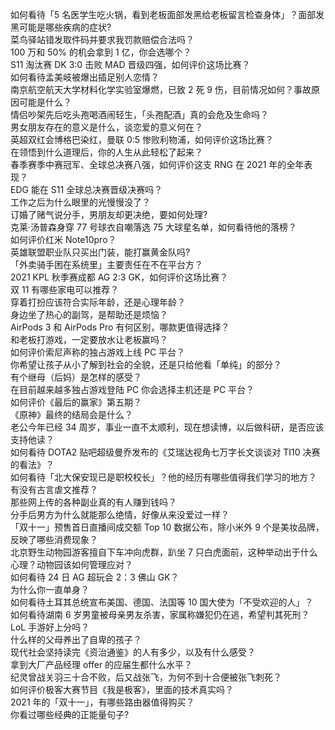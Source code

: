 如何看待「5 名医学生吃火锅，看到老板面部发黑给老板留言检查身体」？面部发黑可能是哪些疾病的症状?  
菜鸟驿站错发取件码并要求我罚款赔偿合法吗？  
100 万和 50% 的机会拿到 1 亿，你会选哪个？  
S11 淘汰赛 DK 3:0 击败 MAD 晋级四强，如何评价这场比赛？  
如何看待孟美岐被爆出插足别人恋情？  
南京航空航天大学材料化学实验室爆燃，已致 2 死 9 伤，目前情况如何？事故原因可能是什么？  
情侣吵架先后吃头孢喝酒闹轻生，「头孢配酒」真的会危及生命吗？  
男女朋友存在的意义是什么，谈恋爱的意义何在？  
英超双红会博格巴染红，曼联 0:5 惨败利物浦，如何评价这场比赛？  
在领悟到什么道理后，你的人生从此轻松了起来？  
春季赛季中赛冠军、全球总决赛八强，如何评价这支 RNG 在 2021 年的全年表现？  
EDG 能在 S11 全球总决赛晋级决赛吗？  
工作之后为什么眼里的光慢慢没了？  
订婚了赌气说分手，男朋友却更决绝，要如何处理?  
克莱·汤普森身穿 77 号球衣自嘲落选 75 大球星名单，如何看待他的落榜？  
如何评价红米 Note10pro？  
英雄联盟职业队只买出门装，能打赢黄金队吗?  
「外卖骑手困在系统里」主要责任在不在平台方？  
2021 KPL 秋季赛成都 AG 2:3  GK，如何评价这场比赛？  
双 11 有哪些家电可以推荐？  
穿着打扮应该符合实际年龄，还是心理年龄？  
身边坐了热心的副驾，是帮助还是烦恼？  
AirPods 3 和 AirPods Pro 有何区别，哪款更值得选择？  
和老板打游戏，一定要放水让老板赢吗？  
如何评价索尼声称的独占游戏上线 PC 平台？  
你希望让孩子从小了解到社会的全貌，还是只给他看「单纯」的部分？  
有个继母（后妈）是怎样的感受？  
在目前越来越多独占游戏登陆 PC 你会选择主机还是 PC 平台？  
如何评价《最后的赢家》第五期？  
《原神》最终的结局会是什么？  
老公今年已经 34 周岁，事业一直不太顺利，现在想读博，以后做科研，是否应该支持他读？  
如何看待 DOTA2 贴吧超级曼乔发布的《艾瑞达视角七万字长文谈谈对 TI10 决赛的看法》？  
如何看待「北大保安现已是职校校长」？他的经历有哪些值得我们学习的地方？  
有没有古言虐文推荐？  
那些网上传的各种副业真的有人赚到钱吗？  
分手后男方为什么就能那么绝情，好像从来没爱过一样？  
「双十一」预售首日直播间成交额 Top 10 数据公布，除小米外 9 个是美妆品牌，反映了哪些消费现象？  
北京野生动物园游客擅自下车冲向虎群，趴坐 7 只白虎面前，这种举动出于什么心理？动物园该如何管理应对？  
如何看待 24 日 AG 超玩会 2：3 佛山 GK？  
为什么你一直单身？  
如何看待土耳其总统宣布美国、德国、法国等 10 国大使为「不受欢迎的人」？  
如何看待湖南 6 岁男童被母亲男友杀害，家属称嫌犯仍在逃，希望判其死刑？  
LoL 手游好上分吗？  
什么样的父母养出了自卑的孩子？  
现代社会坚持读完《资治通鉴》的人有多少，以及有什么感受？  
拿到大厂产品经理 offer 的应届生都什么水平？  
纪灵曾战关羽三十合不败，后又战张飞，为何不到十合便被张飞刺死？  
如何评价极客大赛节目《我是极客》，里面的技术真实吗？  
2021 年的「双十一」，有哪些路由器值得购买？  
你看过哪些经典的正能量句子?  
